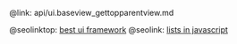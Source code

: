 @link: api/ui.baseview_gettopparentview.md

@seolinktop: [best ui framework](https://webix.com)
@seolink: [lists in javascript](https://webix.com/widget/list/)